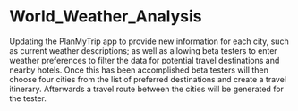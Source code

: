 # World_Weather_Analysis
Updating the PlanMyTrip app to provide new information for each city, such as current weather descriptions; as well as allowing beta testers to enter weather preferences to filter the data for potential travel destinations and nearby hotels. Once this has been accomplished beta testers will then choose four cities from the list of preferred destinations and create a travel itinerary. Afterwards a travel route between the cities will be generated for the tester.
